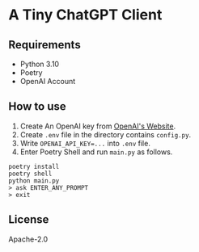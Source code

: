 # A Tiny ChatGPT Client

## Requirements

- Python 3.10
- Poetry
- OpenAI Account

## How to use

1. Create An OpenAI key from [OpenAI's Website](https://beta.openai.com/account/api-keys).
2. Create `.env` file in the directory contains `config.py`.
3. Write `OPENAI_API_KEY=...` into `.env` file.
4. Enter Poetry Shell and run `main.py` as follows.

```console
poetry install
poetry shell
python main.py
> ask ENTER_ANY_PROMPT
> exit
```

## License

Apache-2.0

